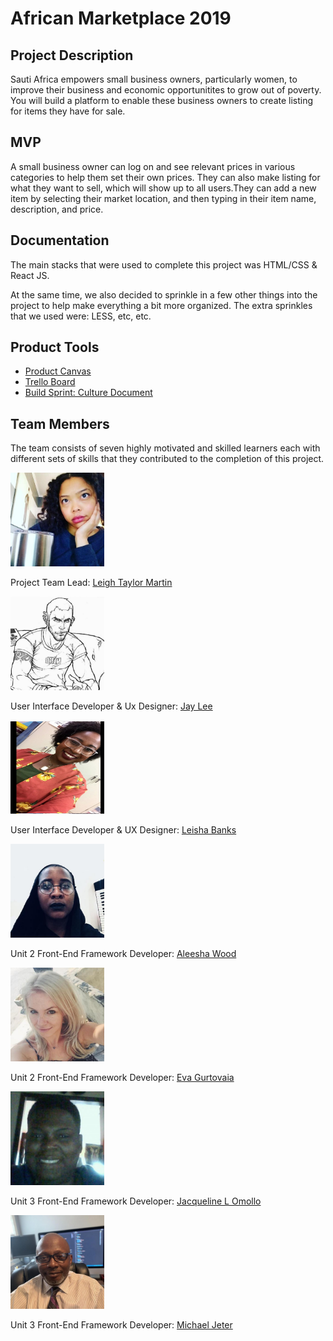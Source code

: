 # African Marketplace 2019

## Project Description

Sauti Africa empowers small business owners, particularly women, to improve their business and economic opportunitites to grow out of poverty. You will build a platform to enable these business owners to create listing for items they have for sale.

## MVP
A small business owner can log on and see relevant prices in various categories to help them set their own prices. They can also make listing for what they want to sell, which will show up to all users.They can add a new item by selecting their market location, and then typing in their item name, description, and price.

## Documentation

The main stacks that were used to complete this project was HTML/CSS & React JS.

At the same time, we also decided to sprinkle in a few other things into the project to help make everything a bit more organized. The extra sprinkles that we used were: LESS, etc, etc.

## Product Tools

* [Product Canvas](https://docs.google.com/document/d/10mKp4c2FSLZluwIlOHZR2EBVXgbrOc056xeXmHfjAZI/edit?pli=1#)
* [Trello Board](https://trello.com/b/NZg274qQ/bw-african-marketplace)
* [Build Sprint: Culture Document](https://www.notion.so/Part-Time-Build-Sprint-Culture-Document-e344d84c5f4445709e995ed57b28c24e)

## Team Members

The team consists of seven highly motivated and skilled learners each with different sets of skills that they contributed to the completion of this project.

<p align="left">
  <img width="150" height="150" src="assets/team-pics/leigh.jpg">

  Project Team Lead: [Leigh Taylor Martin](https://github.com/LTM888)
</p>

<p align="left">
  <img width="150" height="150" src="assets/team-pics/jay-lee.jpg">
  
  User Interface Developer &amp; Ux Designer: [Jay Lee](https://github.com/dreampoetlee)
</p>

<p align="left">
  <img width="150" height="150" src="assets/team-pics/leisha.jpg">
  
  User Interface Developer &amp; UX Designer: [Leisha Banks](https://github.com/banksleisha)
</p>

<p align="left">
  <img width="150" height="150" src="assets/team-pics/aleesha.jpg">
  
  Unit 2 Front-End Framework Developer: [Aleesha Wood](https://github.com/aleeshaw)
</p>

<p align="left">
  <img width="150" height="150" src="assets/team-pics/eva.jpg">
  
  Unit 2 Front-End Framework Developer: [Eva Gurtovaia](https://github.com/EvaGurtovaia)
</p>

<p align="left">
  <img width="150" height="150" src="assets/team-pics/jacqueline.jpg">
  
  Unit 3 Front-End Framework Developer: [Jacqueline L Omollo](https://github.com/JacquelineOmollo)
</p>

<p align="left">
  <img width="150" height="150" src="assets/team-pics/michael.jpg">
  
  Unit 3 Front-End Framework Developer: [Michael Jeter](https://github.com/mikejeter)
</p>
